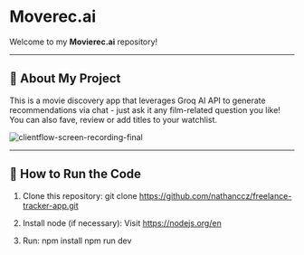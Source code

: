 # Moverec.ai

Welcome to my **Movierec.ai** repository!

---

## 📜 About My Project

This is a movie discovery app that leverages Groq AI API to generate recommendations via chat - just ask it any film-related question you like! You can also fave, review or add titles to your watchlist.

![clientflow-screen-recording-final](https://github.com/user-attachments/assets/0440a88d-3854-4b1c-b27f-95a195c41e1c)

---

## 🔧 How to Run the Code

1. Clone this repository:
   git clone https://github.com/nathanccz/freelance-tracker-app.git

2. Install node (if necessary):
   Visit https://nodejs.org/en

3. Run:
   npm install
   npm run dev

